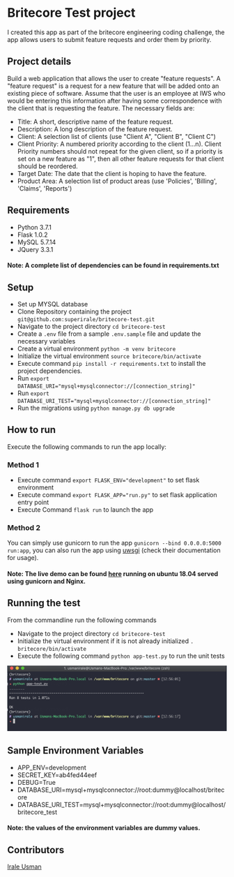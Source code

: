 # Britecore Test project

I created this app as part of the britecore engineering coding challenge, the app allows users to submit feature requests and order them by priority.

## Project details
Build a web application that allows the user to create "feature requests".
A "feature request" is a request for a new feature that will be added onto an existing piece of software. Assume that the user is an employee at IWS who would be entering this information after having some correspondence with the client that is requesting the feature. The necessary fields are:

* Title: A short, descriptive name of the feature request.
* Description: A long description of the feature request.
* Client: A selection list of clients (use "Client A", "Client B", "Client C")
* Client Priority: A numbered priority according to the client (1...n). Client Priority numbers should not repeat for  the given client, so if a priority is set on a new feature as "1", then all other feature requests for that client should be reordered.
* Target Date: The date that the client is hoping to have the feature.
* Product Area: A selection list of product areas (use 'Policies', 'Billing', 'Claims', 'Reports')

## Requirements
* Python 3.7.1
* Flask 1.0.2
* MySQL 5.7.14
* JQuery 3.3.1

#### Note: A complete list of dependencies can be found in requirements.txt


## Setup
* Set up MYSQL database
* Clone Repository containing the project `git@github.com:superirale/britecore-test.git`
* Navigate to the project directory `cd britecore-test`
* Create a `.env` file from a sample `.env.sample` file and update the necessary variables
* Create a virtual environment `python -m venv britecore`
* Initialize the virtual environment `source britecore/bin/activate`
* Execute command `pip install -r requirements.txt` to install the project dependencies.
* Run `export DATABASE_URI="mysql+mysqlconnector://[connection_string]"`
* Run `export DATABASE_URI_TEST="mysql+mysqlconnector://[connection_string]"`
* Run the migrations using `python manage.py db upgrade`

## How to run
Execute the following commands to run the app locally:

### Method 1
* Execute command `export FLASK_ENV="development"` to set flask environment
* Execute command `export FLASK_APP="run.py"` to set flask application entry point
* Execute Command `flask run` to launch the app

### Method 2
You can simply use gunicorn to run the app `gunicorn --bind 0.0.0.0:5000 run:app`, you can also run the app using [uwsgi](https://uwsgi-docs.readthedocs.io/en/latest/) (check their documentation for usage).

#### Note: The live demo can be found [here](http://217.69.6.212/) running on ubuntu 18.04 served using gunicorn and Nginx.

## Running the test
From the commandline run the following commands

* Navigate to the project directory `cd britecore-test`
* Initialize the virtual environment if it is not already initialized `. britecore/bin/activate`
* Execute the following command `python app-test.py` to run the unit tests

![Running Test](https://raw.githubusercontent.com/superirale/britecore-test/master/app/static/images/tests.png)


## Sample Environment Variables
* APP_ENV=development
* SECRET_KEY=ab4fed44eef
* DEBUG=True
* DATABASE_URI=mysql+mysqlconnector://root:dummy@localhost/britecore
* DATABASE_URI_TEST=mysql+mysqlconnector://root:dummy@localhost/britecore_test

#### Note: the values of the environment variables are dummy values.



## Contributors
[Irale Usman](https://github.com/superirale)
